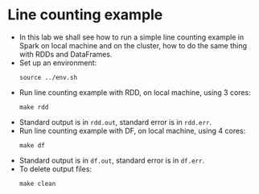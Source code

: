 # Line counting example

* In this lab we shall see how to run a simple line counting example in Spark on local machine and on the cluster, how to do the same thing with RDDs and DataFrames.  
* Set up an environment:
  ```
  source ../env.sh
  ```
* Run line counting example with RDD, on local machine, using 3 cores:
  ```
  make rdd
  ```
* Standard output is in `rdd.out`, standard error is in `rdd.err`.
* Run line counting example with DF, on local machine, using 4 cores:
  ```
  make df
  ```
* Standard output is in `df.out`, standard error is in `df.err`.
* To delete output files:
  ```
  make clean
  ```
